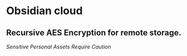 # Obsidian cloud
## Recursive AES Encryption for remote storage.
$Sensitive$ $Personal$  $Assets$  $Require$  $Caution$
